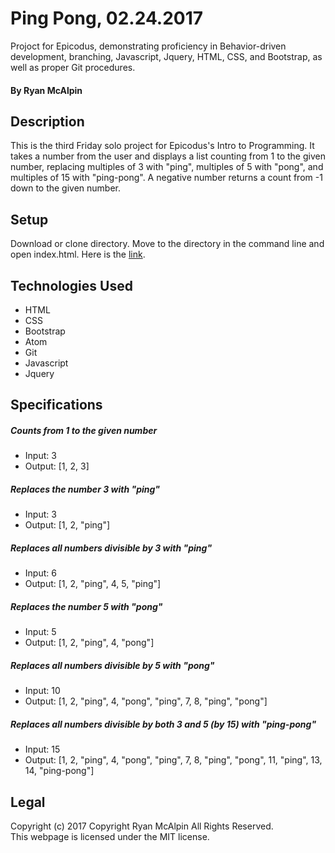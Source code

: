 # Ping Pong, 02.24.2017
Projoct for Epicodus, demonstrating proficiency in Behavior-driven development, branching, Javascript, Jquery, HTML, CSS, and Bootstrap, as well as proper Git procedures.

#### By Ryan McAlpin

## Description
This is the third Friday solo project for Epicodus's Intro to Programming. It takes a number from the user and displays a list counting from 1 to the given number, replacing multiples of 3 with "ping", multiples of 5 with "pong", and multiples of 15 with "ping-pong". A negative number returns a count from -1 down to the given number.

## Setup
Download or clone directory. Move to the directory in the command line and open index.html. Here is the <a href="https://ryanmcalpin.github.io/ping-pong/">link</a>.
## Technologies Used
 * HTML
 * CSS
 * Bootstrap
 * Atom
 * Git
 * Javascript
 * Jquery

## Specifications

##### Counts from 1 to the given number
  * Input: 3
  *  Output: [1, 2, 3]

##### Replaces the number 3 with "ping"
 * Input: 3
 * Output: [1, 2, "ping"]

##### Replaces all numbers divisible by 3 with "ping"
  * Input: 6
  * Output: [1, 2, "ping", 4, 5, "ping"]

##### Replaces the number 5 with "pong"
  * Input: 5
  * Output: [1, 2, "ping", 4, "pong"]

##### Replaces all numbers divisible by 5 with "pong"
  * Input: 10
  * Output: [1, 2, "ping", 4, "pong", "ping", 7, 8, "ping", "pong"]

##### Replaces all numbers divisible by both 3 and 5 (by 15) with "ping-pong"
  * Input: 15
  * Output: [1, 2, "ping", 4, "pong", "ping", 7, 8, "ping", "pong", 11, "ping", 13, 14, "ping-pong"]

## Legal
Copyright (c) 2017 Copyright Ryan McAlpin All Rights Reserved.<br/>
This webpage is licensed under the MIT license.
